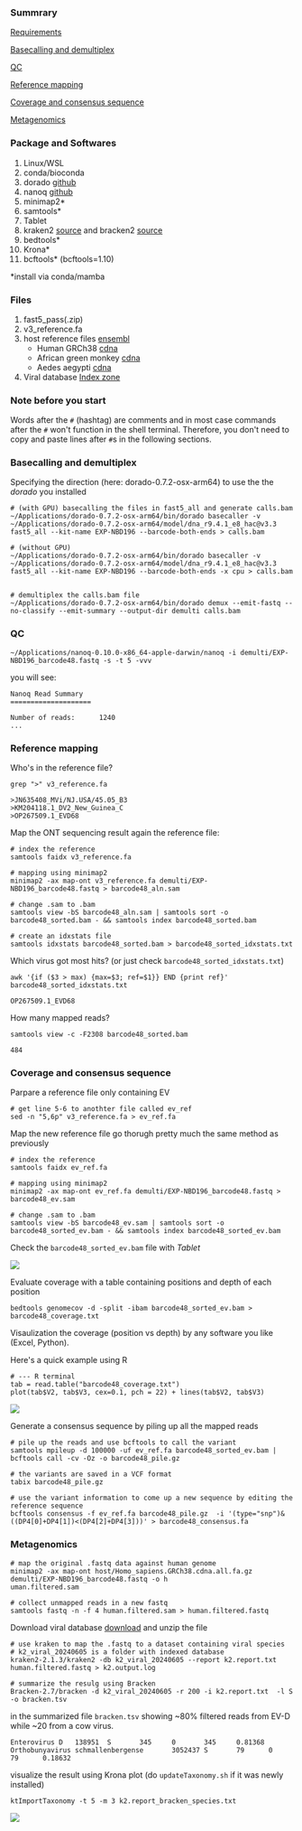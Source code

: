 ### Summrary 

[Requirements](#package-and-softwares)

[Basecalling and demultiplex](#basecalling-and-demultiplex)

[QC](#qc)

[Reference mapping](#reference-mapping)

[Coverage and consensus sequence](#coverage-and-consensus-sequence)

[Metagenomics](#metagenomics)



### Package and Softwares 

1. Linux/WSL
2. conda/bioconda 
3. dorado [github](https://github.com/nanoporetech/dorado)
4. nanoq [github](https://github.com/esteinig/nanoq)
5. minimap2*
6. samtools*
7. Tablet 
8. kraken2 [source](https://ccb.jhu.edu/software/kraken2/index.shtml) and bracken2 [source](https://ccb.jhu.edu/software/bracken/)
9. bedtools*
10. Krona*
11. bcftools* (bcftools=1.10)

*install via conda/mamba


### Files 

1. fast5_pass(.zip)
2. v3_reference.fa
3. host reference files [ensembl](https://asia.ensembl.org/Chlorocebus_sabaeus/Info/Index)
	- Human GRCh38 [cdna](https://ftp.ensembl.org/pub/release-112/fasta/homo_sapiens/)
	- African green monkey [cdna](https://ftp.ensembl.org/pub/release-112/fasta/chlorocebus_sabaeus/)
	- Aedes aegypti [cdna](https://ftp.ensemblgenomes.ebi.ac.uk/pub/metazoa/release-59/fasta/aedes_aegypti_lvpagwg/)
4. Viral database [Index zone](https://benlangmead.github.io/aws-indexes/k2)


### Note before you start

Words after the `#` (hashtag) are comments and in most case commands after the `#` won't function in the shell terminal. Therefore, you don't need to copy and paste lines after `#`s in the following sections. 



### Basecalling and demultiplex 


Specifying the direction (here: dorado-0.7.2-osx-arm64) to use the the _dorado_ you installed

```
# (with GPU) basecalling the files in fast5_all and generate calls.bam
~/Applications/dorado-0.7.2-osx-arm64/bin/dorado basecaller -v ~/Applications/dorado-0.7.2-osx-arm64/model/dna_r9.4.1_e8_hac@v3.3 fast5_all --kit-name EXP-NBD196 --barcode-both-ends > calls.bam

# (without GPU)
~/Applications/dorado-0.7.2-osx-arm64/bin/dorado basecaller -v ~/Applications/dorado-0.7.2-osx-arm64/model/dna_r9.4.1_e8_hac@v3.3 fast5_all --kit-name EXP-NBD196 --barcode-both-ends -x cpu > calls.bam


# demultiplex the calls.bam file
~/Applications/dorado-0.7.2-osx-arm64/bin/dorado demux --emit-fastq --no-classify --emit-summary --output-dir demulti calls.bam
```

### QC 

```
~/Applications/nanoq-0.10.0-x86_64-apple-darwin/nanoq -i demulti/EXP-NBD196_barcode48.fastq -s -t 5 -vvv
```

you will see:

    Nanoq Read Summary
    ====================
    
    Number of reads:      1240
    ...



### Reference mapping 


Who's in the reference file?

```
grep ">" v3_reference.fa
```

    >JN635408_MVi/NJ.USA/45.05_B3
    >KM204118.1_DV2_New_Guinea_C
    >OP267509.1_EVD68


Map the ONT sequencing result again the reference file: 


```
# index the reference
samtools faidx v3_reference.fa 

# mapping using minimap2
minimap2 -ax map-ont v3_reference.fa demulti/EXP-NBD196_barcode48.fastq > barcode48_aln.sam

# change .sam to .bam
samtools view -bS barcode48_aln.sam | samtools sort -o barcode48_sorted.bam - && samtools index barcode48_sorted.bam

# create an idxstats file
samtools idxstats barcode48_sorted.bam > barcode48_sorted_idxstats.txt
```


Which virus got most hits? (or just check `barcode48_sorted_idxstats.txt`)
```
awk '{if ($3 > max) {max=$3; ref=$1}} END {print ref}' barcode48_sorted_idxstats.txt
```

    OP267509.1_EVD68

How many mapped reads?

```
samtools view -c -F2308 barcode48_sorted.bam
```

    484


### Coverage and consensus sequence 

Parpare a reference file only containing EV

```
# get line 5-6 to anothter file called ev_ref
sed -n "5,6p" v3_reference.fa > ev_ref.fa
```

Map the new reference file go thorugh pretty much the same method as previously

```
# index the reference
samtools faidx ev_ref.fa

# mapping using minimap2
minimap2 -ax map-ont ev_ref.fa demulti/EXP-NBD196_barcode48.fastq > barcode48_ev.sam

# change .sam to .bam
samtools view -bS barcode48_ev.sam | samtools sort -o barcode48_sorted_ev.bam - && samtools index barcode48_sorted_ev.bam
```

Check the `barcode48_sorted_ev.bam` file with _Tablet_


![](tablet.png)


Evaluate coverage with a table containing positions and depth of each position

```
bedtools genomecov -d -split -ibam barcode48_sorted_ev.bam > barcode48_coverage.txt
```


Visaulization the coverage (position vs depth) by any software you like (Excel, Python). 

Here's a quick example using R

```
# --- R terminal
tab = read.table("barcode48_coverage.txt")
plot(tab$V2, tab$V3, cex=0.1, pch = 22) + lines(tab$V2, tab$V3)
```

![](coverage.png)


Generate a consensus sequence by piling up all the mapped reads 

```
# pile up the reads and use bcftools to call the variant 
samtools mpileup -d 100000 -uf ev_ref.fa barcode48_sorted_ev.bam | bcftools call -cv -Oz -o barcode48_pile.gz

# the variants are saved in a VCF format
tabix barcode48_pile.gz

# use the variant information to come up a new sequence by editing the reference sequence
bcftools consensus -f ev_ref.fa barcode48_pile.gz  -i '(type="snp")&((DP4[0]+DP4[1])<(DP4[2]+DP4[3]))' > barcode48_consensus.fa
```




### Metagenomics

```
# map the original .fastq data against human genome
minimap2 -ax map-ont host/Homo_sapiens.GRCh38.cdna.all.fa.gz demulti/EXP-NBD196_barcode48.fastq -o h
uman.filtered.sam

# collect unmapped reads in a new fastq
samtools fastq -n -f 4 human.filtered.sam > human.filtered.fastq
```

Download viral database [download](#files) and unzip the file 

```
# use kraken to map the .fastq to a dataset containing viral species
# k2_viral_20240605 is a folder with indexed database
kraken2-2.1.3/kraken2 -db k2_viral_20240605 --report k2.report.txt human.filtered.fastq > k2.output.log

# summarize the resulg using Bracken
Bracken-2.7/bracken -d k2_viral_20240605 -r 200 -i k2.report.txt  -l S -o bracken.tsv
```

in the summarized file `bracken.tsv` showing ~80% filtered reads from EV-D while ~20 from a cow virus.

    Enterovirus D   138951  S       345     0       345     0.81368
    Orthobunyavirus schmallenbergense       3052437 S       79      0       79      0.18632



visualize the result using Krona plot (do `updateTaxonomy.sh` if it was newly installed)

```
ktImportTaxonomy -t 5 -m 3 k2.report_bracken_species.txt
```

![](krona.png)

